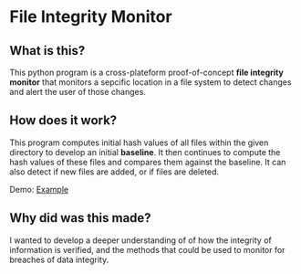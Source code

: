 # File Integrity Monitor
## What is this?
This python program is a cross-plateform proof-of-concept **file integrity monitor** that monitors a sepcific location in a file system to detect changes and alert the user of those changes.

## How does it work?
This program computes initial hash values of all files within the given directory to develop an initial **baseline**.  It then continues to compute the hash values of these files and compares them against the baseline.  It can also detect if new files are added, or if files are deleted.

Demo:
[Example](https://i.imgur.com/OyaGfdq.png)

## Why did was this made?
I wanted to develop a deeper understanding of of how the integrity of information is verified, and the methods that could be used to monitor for breaches of data integrity.